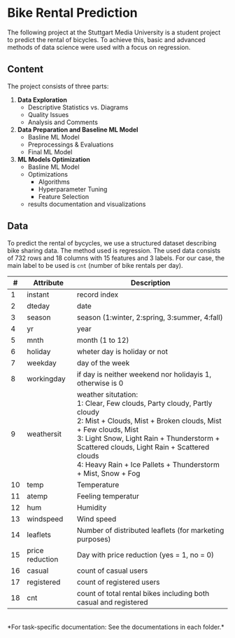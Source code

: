 # Bike Rental Prediction

The following project at the Stuttgart Media University is a student project to predict the rental of bicycles. To achieve this, basic and advanced methods of data science were used with a focus on regression.<br>

## Content

The project consists of three parts:
1. **Data Exploration**
    - Descriptive Statistics vs. Diagrams
    - Quality Issues
    - Analysis and Comments
2. **Data Preparation and Baseline ML Model**
    - Basline ML Model
    - Preprocessings & Evaluations
    - Final ML Model
3. **ML Models Optimization**
    - Basline ML Model
    - Optimizations
        - Algorithms
        - Hyperparameter Tuning
        - Feature Selection
    - results documentation and visualizations

## Data

To predict the rental of bycycles, we use a structured dataset describing bike sharing data. The method used is regression. The used data consists of 732 rows and 18 columns with 15 features and 3 labels. For our case, the main label to be used is `cnt` (number of bike rentals per day).

| #  | Attribute | Description |
| --- | --- | --- |
| 1  | instant | record index |
| 2  | dteday | date |
| 3  | season | season (1:winter, 2:spring, 3:summer, 4:fall) |
| 4  | yr | year |
| 5  | mnth | month (1 to 12) |
| 6  | holiday | wheter day is holiday or not |
| 7  | weekday | day of the week |
| 8  | workingday | if day is neither weekend nor holidayis 1, otherwise is 0 |
| 9  | weathersit | weather situtation:<br>1: Clear, Few clouds, Party cloudy, Partly cloudy<br>2: Mist + Clouds, Mist + Broken clouds, Mist + Few clouds, Mist<br>3: Light Snow, Light Rain + Thunderstorm + Scattered clouds, Light Rain + Scattered clouds<br>4: Heavy Rain + Ice Pallets + Thunderstorm + Mist, Snow + Fog|
| 10 | temp | Temperature |
| 11 | atemp | Feeling temperatur |
| 12 | hum | Humidity |
| 13 | windspeed | Wind speed |
| 14 | leaflets | Number of distributed leaflets (for marketing purposes) |
| 15 | price reduction | Day with price reduction (yes = 1, no = 0) |
| 16 | casual | count of casual users |
| 17 | registered | count of registered users |
| 18 | cnt | count of total rental bikes including both casual and registered |



<br>
*For task-specific documentation: See the documentations in each folder.*